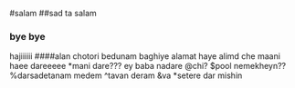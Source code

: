 #salam
##sad ta salam
### bye bye
hajiiiiii
####alan chotori bedunam baghiye alamat haye alimd che maani haee dareeeee
*mani dare???
ey baba nadare
@chi?
$pool nemekheyn??
%darsadetanam medem
^tavan deram
&va
*setere dar mishin
